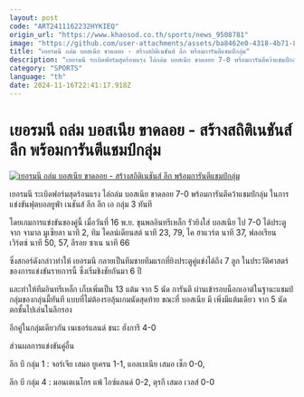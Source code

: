 ```yaml
---
layout: post
code: "ART2411162232HYKIEQ"
origin_url: "https://www.khaosod.co.th/sports/news_9508781"
image: "https://github.com/user-attachments/assets/ba8462e0-4318-4b71-8563-ed32492cdc4f"
title: "เยอรมนี ถล่ม บอสเนีย ขาดลอย - สร้างสถิติเนชันส์ ลีก พร้อมการันตีแชมป์กลุ่ม"
description: "เยอรมนี ระเบิดฟอร์มสุดร้อนแรง ไล่ถล่ม บอสเนีย ขาดลอย 7-0 พร้อมการันตีคว้าแชมป์กลุ่ม ในการแข่งขันฟุตบอลยูฟ่า เนชันส์ ลีก ลีก เอ กลุ่ม 3 ทันที"
category: "SPORTS"
language: "th"
date: 2024-11-16T22:41:17.918Z
---
```


# เยอรมนี ถล่ม บอสเนีย ขาดลอย - สร้างสถิติเนชันส์ ลีก พร้อมการันตีแชมป์กลุ่ม

[![เยอรมนี ถล่ม บอสเนีย ขาดลอย - สร้างสถิติเนชันส์ ลีก พร้อมการันตีแชมป์กลุ่ม](https://www.khaosod.co.th/wpapp/uploads/2024/11/ปกข่าว-ใหม่ล่าสุด-91.jpg "เยอรมนี ถล่ม บอสเนีย ขาดลอย - สร้างสถิติเนชันส์ ลีก พร้อมการันตีแชมป์กลุ่ม")](https://www.khaosod.co.th/wpapp/uploads/2024/11/ปกข่าว-ใหม่ล่าสุด-91.jpg)

เยอรมนี ระเบิดฟอร์มสุดร้อนแรง ไล่ถล่ม บอสเนีย ขาดลอย 7-0 พร้อมการันตีคว้าแชมป์กลุ่ม ในการแข่งขันฟุตบอลยูฟ่า เนชันส์ ลีก ลีก เอ กลุ่ม 3 ทันที

โดยเกมการแข่งขันของคู่นี้ เมื่อวันที่ 16 พ.ย. ขุนพลอินทรีเหล็ก รัวยิงใส่ บอสเนีย ไป 7-0 ได้ประตูจาก จามาล มูเซียลา นาที 2, ทิม ไคลน์เดียนสต์ นาที 23, 79, ไค ฮาแวร์ต นาที 37, ฟลอเรียน เวิร์ตซ์ นาที 50, 57, ลีรอย ซาเน นาที 66

ซึ่งสกอร์ดังกล่าวทำให้ เยอรมนี กลายเป็นทีมชายทีมแรกที่ยิงประตูคู่แข่งได้ถึง 7 ลูก ในประวัติศาสตร์ของการแข่งขันรายการนี้ ซึ่งเริ่มชิงชัยกันมา 6 ปี

และทำให้ทีมอินทรีเหล็ก เก็บเพิ่มเป็น 13 แต้ม จาก 5 นัด การันตี ผ่านเข้ารอบน็อกเอาต์ในฐานะแชมป์กลุ่มของกลุ่นมี้ทันที แบบที่ไม่ต้องรอลุ้นเกมนัดสุดท้าย ขณะที่ บอสเนีย มี เพิ่งมีแต้มเดียว จาก 5 นัด ตกชั้นไปเล่นในลีกรอง

อีกคู่ในกลุ่มเดียวกัน เนเธอร์แลนด์ ชนะ ฮังการี 4-0

ส่วนผลการแข่งขันคู่อื่น

ลีก บี กลุ่ม 1 : จอร์เจีย เสมอ ยูเครน 1-1, แอลเบเนีย เสมอ เช็ก 0-0,

ลีก บี กลุ่ม 4 : มอนเตเนโกร แพ้ ไอซ์แลนด์ 0-2, ตุรกี เสมอ เวลส์ 0-0

